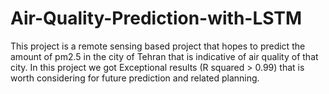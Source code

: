 # Air-Quality-Prediction-with-LSTM
This project is a remote sensing based project that hopes to predict the amount of pm2.5 in the city of Tehran that is indicative of air quality of that city. In this project we got Exceptional results (R squared > 0.99) that is worth considering for future prediction and related planning.
